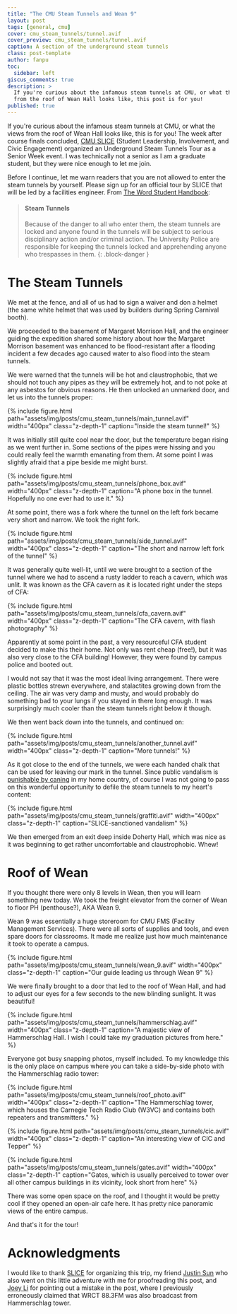 ```yaml
---
title: "The CMU Steam Tunnels and Wean 9"
layout: post
tags: [general, cmu]
cover: cmu_steam_tunnels/tunnel.avif
cover_preview: cmu_steam_tunnels/tunnel.avif
caption: A section of the underground steam tunnels
class: post-template
author: fanpu
toc:
  sidebar: left
giscus_comments: true
description: >
  If you're curious about the infamous steam tunnels at CMU, or what the views
  from the roof of Wean Hall looks like, this post is for you!
published: true
---
```

If you're curious about the infamous steam tunnels at CMU, or what the views
from the roof of Wean Hall looks like, this is for you! The week after course
finals concluded, [CMU SLICE](https://www.cmu.edu/student-affairs/slice/)
(Student Leadership, Involvement, and Civic Engagement) organized an Underground
Steam Tunnels Tour as a Senior Week event. I was technically not
a senior as I am a graduate student, but they were nice enough to let me join. 

Before I continue, let me warn readers that you are not allowed to enter the
steam tunnels by yourself. Please sign up for an official tour by SLICE that
will be led by a facilities engineer. From [The Word Student
Handbook](https://www.cmu.edu/student-affairs/theword/community-policies/steam-tunnels.html):

> #### Steam Tunnels
> Because of the danger to all who enter them, the steam tunnels are locked and
> anyone found in the tunnels will be subject to serious disciplinary action
> and/or criminal action. The University Police are responsible for keeping the
> tunnels locked and apprehending anyone who trespasses in them.
{: .block-danger }

# The Steam Tunnels
We met at the fence, and all of us had to sign a waiver and don a helmet (the
same white helmet that was used by builders during Spring Carnival booth).

We proceeded to the basement of Margaret Morrison Hall, and the engineer guiding
the expedition shared some history about how the Margaret Morrison basement was
enhanced to be flood-resistant after a flooding incident a few decades ago
caused water to also flood into the steam tunnels. 

We were warned that the tunnels will be hot and claustrophobic, that we should
not touch any pipes as they will be extremely hot, and to not poke at any
asbestos for obvious reasons.  He then unlocked an unmarked door, and let us
into the tunnels proper:

{% include figure.html 
  path="assets/img/posts/cmu_steam_tunnels/main_tunnel.avif" 
  width="400px"
  class="z-depth-1" 
  caption="Inside the steam tunnel!"
%}

It was initially still quite cool near the door, but the temperature
began rising as we went further in. Some sections of the pipes were
hissing and you could really feel the warmth emanating from them.
At some point I was slightly afraid that a pipe beside me might burst.

{% include figure.html 
  path="assets/img/posts/cmu_steam_tunnels/phone_box.avif" 
  width="400px"
  class="z-depth-1" 
  caption="A phone box in the tunnel. Hopefully no one ever had to use it."
%}

At some point, there was a fork where the tunnel on the left fork became very
short and narrow. We took the right fork.

{% include figure.html 
  path="assets/img/posts/cmu_steam_tunnels/side_tunnel.avif" 
  width="400px"
  class="z-depth-1" 
  caption="The short and narrow left fork of the tunnel"
%}

It was generally quite well-lit, until we were brought to
a section of the tunnel where we had to ascend a rusty ladder
to reach a cavern, which was unlit. It was known as the
CFA cavern as it is located right under the steps of CFA:

{% include figure.html 
  path="assets/img/posts/cmu_steam_tunnels/cfa_cavern.avif" 
  width="400px"
  class="z-depth-1" 
  caption="The CFA cavern, with flash photography"
%}

Apparently at some point in the past, a very resourceful CFA student
decided to make this their home. Not only was rent cheap (free!), 
but it was also very close to the CFA building! However, they were
found by campus police and booted out. 

I would not say that it was the most ideal living arrangement. There were
plastic bottles strewn everywhere, and stalactites growing down from the
ceiling. The air was very damp and musty, and would probably do something bad to
your lungs if you stayed in there long enough. It was surprisingly much cooler
than the steam tunnels right below it though.

We then went back down into the tunnels, and continued on:

{% include figure.html 
  path="assets/img/posts/cmu_steam_tunnels/another_tunnel.avif" 
  width="400px"
  class="z-depth-1" 
  caption="More tunnels!"
%}

As it got close to the end of the tunnels, we were each handed chalk 
that can be used for leaving our mark in the tunnel. 
Since public vandalism is [punishable by
caning](https://en.wikipedia.org/wiki/Vandalism_Act#Michael_Fay_(1994)) in my
home country, of course I was not going to pass on
this wonderful opportunity to defile the steam tunnels to
my heart's content:

{% include figure.html 
  path="assets/img/posts/cmu_steam_tunnels/graffiti.avif" 
  width="400px"
  class="z-depth-1" 
  caption="SLICE-sanctioned vandalism"
%}

We then emerged from an exit deep inside Doherty Hall, which
was nice as it was beginning to get rather uncomfortable and claustrophobic. Whew!

# Roof of Wean 
If you thought there were only 8 levels in Wean, then you
will learn something new today. We took the freight elevator
from the corner of Wean to floor PH (penthouse?), AKA Wean 9.

Wean 9 was essentially a huge storeroom for CMU FMS (Facility Management
Services). There were all sorts of supplies and tools,
and even spare doors for classrooms. It made me realize just how much
maintenance it took to operate a campus.

{% include figure.html 
  path="assets/img/posts/cmu_steam_tunnels/wean_9.avif" 
  width="400px"
  class="z-depth-1" 
  caption="Our guide leading us through Wean 9"
%}

We were finally brought to a door that led to the roof of Wean Hall, and had to
adjust our eyes for a few seconds to the new blinding sunlight.
It was beautiful!

{% include figure.html 
  path="assets/img/posts/cmu_steam_tunnels/hammerschlag.avif" 
  width="400px"
  class="z-depth-1" 
  caption="A majestic view of Hammerschlag Hall. I wish I could take my graduation pictures from here."
%}

Everyone got busy snapping photos, myself included. To my knowledge this is the
only place on campus where you can take a side-by-side photo with the
Hammerschlag radio tower:

{% include figure.html 
  path="assets/img/posts/cmu_steam_tunnels/roof_photo.avif" 
  width="400px"
  class="z-depth-1" 
  caption="The Hammerschlag tower, which houses the Carnegie Tech Radio Club
  (W3VC) and contains both repeaters and transmitters."
%}

{% include figure.html 
  path="assets/img/posts/cmu_steam_tunnels/cic.avif" 
  width="400px"
  class="z-depth-1" 
  caption="An interesting view of CIC and Tepper"
%}

{% include figure.html 
  path="assets/img/posts/cmu_steam_tunnels/gates.avif" 
  width="400px"
  class="z-depth-1" 
  caption="Gates, which is usually perceived to tower over all other campus buildings in its vicinity, look short from here"
%}

There was some open space on the roof, and I thought it would be pretty cool if
they opened an open-air cafe here. It has pretty nice panoramic views of the entire campus.

And that's it for the tour!

# Acknowledgments
I would like to thank [SLICE](https://www.cmu.edu/student-affairs/slice/) for organizing this trip, my friend [Justin
Sun](https://www.linkedin.com/in/justin-sun-92b691169/) who also went on this
little adventure with me for proofreading this post, and [Joey Li](https://www.linkedin.com/in/joseph-x-li/)
for pointing out a mistake in the post, where I previously erroneously claimed
that WRCT 88.3FM was also broadcast from Hammerschlag tower.